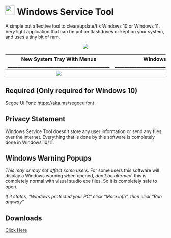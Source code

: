 # <img src="https://i.postimg.cc/NFJSjQC3/WSTLow-Res.png" width="30" height="30"> Windows Service Tool
A simple but affective tool to clean/update/fix Windows 10 or Windows 11. Very light application that can be put on flashdrives or kept on your system, and uses a tiny bit of ram.

<p align="center">
  <img src="https://i.postimg.cc/8P4LzX8W/image.png" />
</p>

New System Tray With Menus __________________________________________ | Windows StartUp Mode ________________________________________________
:-------------------------:|:-------------------------:
![](https://i.postimg.cc/Gh6y1X7Z/image.png)  |  ![](https://i.postimg.cc/Y0ZhMS31/image.png)

Required (Only required for Windows 10)
---------
Segoe Ui Font: https://aka.ms/segoeuifont

Privacy Statement
---------
Windows Service Tool doesn't store any user information or send any files over the internet. Everything that is done by this software is completely done in Windows 10/11.

Windows Warning Popups
---------
*This may or may not affect some users*. For some users this software will display a Windows warning when opened, *don't be alarmed*, this is completely normal with visual studio exe files. So it is completely safe to open.

*If it states, "Windows protected your PC" click "More info", then click "Run anyway"*

Downloads
---------
[Click Here](https://github.com/JoBagOfDonuts/JoTechComputerHelper/releases/)
